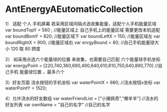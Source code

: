 # AntEnergyAEutomaticCollection
1） 适配 个人 手机屏幕
若采用区域间隔点选收集能量，适配个人手机能量区域
var boundTopY = 560 ;   //能量区域上 自己手机上的能量区域 需要更改本机适配 
var boundBomY =  820;   //能量区域下
var boundLeftX = 150;   //能量区域左
var boundRightX = 900;  //能量区域右
var enrgyBound = 80;   //自己手机能量球大小 120 取 80 跨度

2） 如采用点选六个能量球的位置 来收集，也需要自己匹配 六个能量球手机坐标
var energyPoint = [220,740,360,690,490,640,610,610,750,640,890,770] //自己手机 能量球位置 ，最多六个

3）好友页面 浇水按钮的手机坐标
var waterPointX = 980; //浇水按钮x坐标 
var waterPointY = 1520; 

4）允许浇水的好友数组
var waterFriendList = ["小猪佩奇","懒羊羊"] //浇水的 好友列表
var ownName = "自己的名字" //自己的名字
